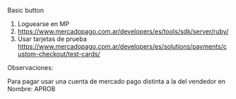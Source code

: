 Basic button

1. Loguearse en MP
2. https://www.mercadopago.com.ar/developers/es/tools/sdk/server/ruby/
3. Usar tarjetas de prueba
   https://www.mercadopago.com.ar/developers/es/solutions/payments/custom-checkout/test-cards/

Observaciones:

Para pagar usar una cuenta de mercado pago distinta a la del vendedor
en Nombre: APROB

